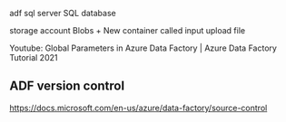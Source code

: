 adf
sql server
SQL database

storage account
Blobs + New container called input
upload file


Youtube: Global Parameters in Azure Data Factory | Azure Data Factory Tutorial 2021

## ADF version control 
https://docs.microsoft.com/en-us/azure/data-factory/source-control




